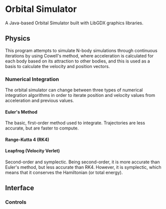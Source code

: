 # Orbital Simulator
A Java-based Orbital Simulator built with LibGDX graphics libraries.

## Physics
This program attempts to simulate N-body simulations through continuous iterations by using Cowell's method, where acceleration is calculated for each body based on its attraction to other bodies, and this is used as a basis to calculate the velocity and position vectors.

### Numerical Integration
The orbital simulator can change between three types of numerical integration algorithms in order to iterate position and velocity values from acceleration and previous values.

#### Euler's Method
The basic, first-order method used to integrate. Trajectories are less accurate, but are faster to compute.

#### Range-Kutta 4 (RK4)


#### Leapfrog (Velocity Verlet)
Second-order and symplectic. Being second-order, it is more accurate than Euler's method, but less accurate than RK4. However, it is symplectic, which means that it conserves the Hamiltonian (or total energy). 

## Interface
### Controls




### 
